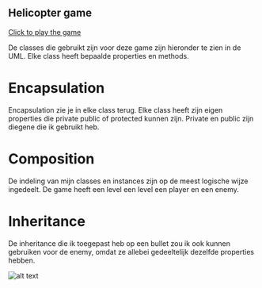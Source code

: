 ## Helicopter game

[Click to play the game](https://dafkas.github.io/Helicopter/dist/)

De classes die gebruikt zijn voor deze game zijn hieronder te zien in de UML. Elke class heeft bepaalde properties en methods.

# Encapsulation
Encapsulation zie je in elke class terug. Elke class heeft zijn eigen properties die private public of protected kunnen zijn. Private en public zijn diegene die ik gebruikt heb.

# Composition
De indeling van mijn classes en instances zijn op de meest logische wijze ingedeelt. De game heeft een level een level een player en een enemy.

# Inheritance
De inheritance die ik toegepast heb op een bullet zou ik ook kunnen gebruiken voor de enemy, omdat ze allebei gedeeltelijk dezelfde properties hebben.

![alt text](https://raw.githubusercontent.com/username/projectname/branch/path/to/img.png)

